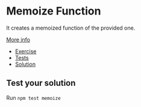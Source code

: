 # Memoize Function

It creates a memoized function of the provided one.

[More info](https://en.wikipedia.org/wiki/Memoization)

-   [Exercise](./memoize.js)
-   [Tests](./memoize.spec.js)
-   [Solution](./solution/memoize.js)

## Test your solution

Run `npm test memoize`
